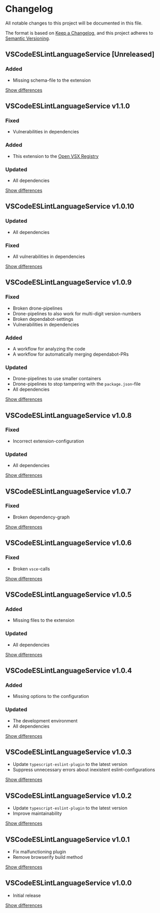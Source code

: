 # Changelog
All notable changes to this project will be documented in this file.

The format is based on [Keep a Changelog](https://keepachangelog.com/en/1.0.0/),
and this project adheres to [Semantic Versioning](https://semver.org/spec/v2.0.0.html).

## VSCodeESLintLanguageService [Unreleased]
### Added
  - Missing schema-file to the extension

[Show differences](https://github.com/manuth/VSCodeESLintLanguageService/compare/v1.1.0...dev)

## VSCodeESLintLanguageService v1.1.0
### Fixed
  - Vulnerabilities in dependencies

### Added
  - This extension to the [Open VSX Registry](https://open-vsx.org/)

### Updated
  - All dependencies

[Show differences](https://github.com/manuth/VSCodeESLintLanguageService/compare/v1.0.10...v1.1.0)

## VSCodeESLintLanguageService v1.0.10
### Updated
  - All dependencies

### Fixed
  - All vulnerabilities in dependencies

[Show differences](https://github.com/manuth/VSCodeESLintLanguageService/compare/v1.0.9...v1.0.10)

## VSCodeESLintLanguageService v1.0.9
### Fixed
  - Broken drone-pipelines
  - Drone-pipelines to also work for multi-digit version-numbers
  - Broken dependabot-settings
  - Vulnerabilities in dependencies

### Added
  - A workflow for analyzing the code
  - A workflow for automatically merging dependabot-PRs

### Updated
  - Drone-pipelines to use smaller containers
  - Drone-pipelines to stop tampering with the `package.json`-file
  - All dependencies

[Show differences](https://github.com/manuth/VSCodeESLintLanguageService/compare/v1.0.8...v1.0.9)

## VSCodeESLintLanguageService v1.0.8
### Fixed
  - Incorrect extension-configuration

### Updated
  - All dependencies

[Show differences](https://github.com/manuth/VSCodeESLintLanguageService/compare/v1.0.7...v1.0.8)

## VSCodeESLintLanguageService v1.0.7
### Fixed
  - Broken dependency-graph

[Show differences](https://github.com/manuth/VSCodeESLintLanguageService/compare/v1.0.6...v1.0.7)

## VSCodeESLintLanguageService v1.0.6
### Fixed
  - Broken `vsce`-calls

[Show differences](https://github.com/manuth/VSCodeESLintLanguageService/compare/v1.0.5...v1.0.6)

## VSCodeESLintLanguageService v1.0.5
### Added
  - Missing files to the extension

### Updated
  - All dependencies

[Show differences](https://github.com/manuth/VSCodeESLintLanguageService/compare/v1.0.4...v1.0.5)

## VSCodeESLintLanguageService v1.0.4
### Added
  - Missing options to the configuration

### Updated
  - The development environment
  - All dependencies

[Show differences](https://github.com/manuth/VSCodeESLintLanguageService/compare/v1.0.3...v1.0.4)

## VSCodeESLintLanguageService v1.0.3
  - Update `typescript-eslint-plugin` to the latest version
  - Suppress unnecessary errors about inexistent eslint-configurations

[Show differences](https://github.com/manuth/VSCodeESLintLanguageService/compare/v1.0.2...v1.0.3)

## VSCodeESLintLanguageService v1.0.2
  - Update `typescript-eslint-plugin` to the latest version
  - Improve maintainability

[Show differences](https://github.com/manuth/VSCodeESLintLanguageService/compare/v1.0.1...v1.0.2)

## VSCodeESLintLanguageService v1.0.1
  - Fix malfunctioning plugin
  - Remove browserify build method

[Show differences](https://github.com/manuth/VSCodeESLintLanguageService/compare/v1.0.0...v1.0.1)

## VSCodeESLintLanguageService v1.0.0
  - Initial release

[Show differences](https://github.com/manuth/VSCodeESLintLanguageService/compare/94e457c5d77cceb550549590c6b0a3c529e1878d...v1.0.0)

